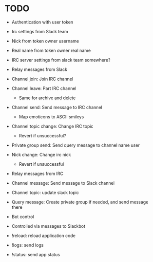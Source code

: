 TODO
====
 - Authentication with user token

 - Irc settings from Slack team
  - Nick from token owner username
  - Real name from token owner real name
  - IRC server settings from slack team somewhere?
 - Relay messages from Slack
  - Channel join: Join IRC channel
  - Channel leave: Part IRC channel
    - Same for archive and delete
  - Channel send: Send message to IRC channel
    - Map emoticons to ASCII smileys
  - Channel topic change: Change IRC topic
    - Revert if unsuccessful?
  - Private group send: Send query message to channel name user
  - Nick change: Change irc nick
    - Revert if unsuccessful
 - Relay messages from IRC
  - Channel message: Send message to Slack channel
  - Channel topic: update slack topic
  - Query message: Create private group if needed, and send message there
 - Bot control
  - Controlled via messages to Slackbot
  - !reload: reload application code
  - !logs: send logs
  - !status: send app status
